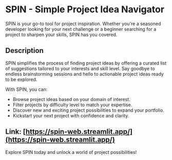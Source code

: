 # SPIN - Simple Project Idea Navigator

SPIN is your go-to tool for project inspiration. Whether you're a seasoned developer looking for your next challenge or a beginner searching for a project to sharpen your skills, SPIN has you covered.

## Description

SPIN simplifies the process of finding project ideas by offering a curated list of suggestions tailored to your interests and skill level. Say goodbye to endless brainstorming sessions and hello to actionable project ideas ready to be explored.

With SPIN, you can:

- Browse project ideas based on your domain of interest.
- Filter projects by difficulty level to match your expertise.
- Discover new and exciting project possibilities to expand your portfolio.
- Kickstart your next project with confidence and clarity.

## Link: [https://spin-web.streamlit.app/](https://spin-web.streamlit.app/)

Explore SPIN today and unlock a world of project possibilities!
